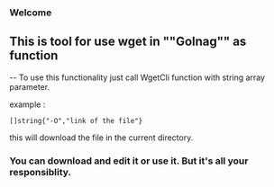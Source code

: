 ### Welcome ###

## This is tool for use wget in ""Golnag"" as function ##

-- To use this functionality just call WgetCli function with string array parameter.

example : 

	[]string{"-O","link of the file"}

this will download the file in the current directory.

### You can download and edit it or use it. But it's all your responsiblity. ###